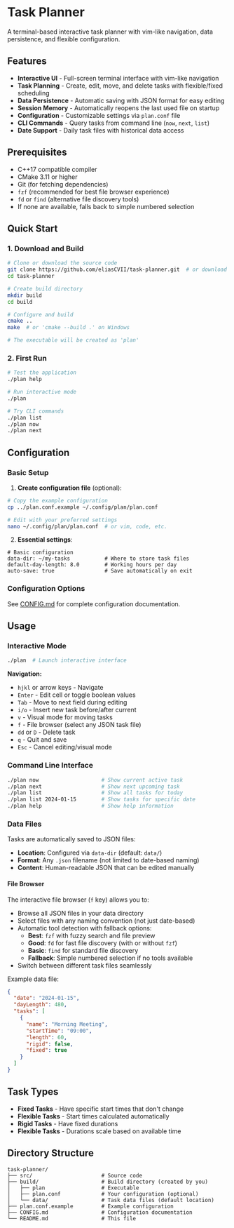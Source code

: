 # Task Planner

A terminal-based interactive task planner with vim-like navigation, data persistence, and flexible configuration.

## Features

- **Interactive UI** - Full-screen terminal interface with vim-like navigation
- **Task Planning** - Create, edit, move, and delete tasks with flexible/fixed scheduling
- **Data Persistence** - Automatic saving with JSON format for easy editing
- **Session Memory** - Automatically reopens the last used file on startup
- **Configuration** - Customizable settings via `plan.conf` file
- **CLI Commands** - Query tasks from command line (`now`, `next`, `list`)
- **Date Support** - Daily task files with historical data access

## Prerequisites

- C++17 compatible compiler
- CMake 3.11 or higher
- Git (for fetching dependencies)
- `fzf` (recommended for best file browser experience)
- `fd` or `find` (alternative file discovery tools)
- If none are available, falls back to simple numbered selection

## Quick Start

### 1. Download and Build

```bash
# Clone or download the source code
git clone https://github.com/eliasCVII/task-planner.git  # or download and extract ZIP
cd task-planner

# Create build directory
mkdir build
cd build

# Configure and build
cmake ..
make  # or 'cmake --build .' on Windows

# The executable will be created as 'plan'
```

### 2. First Run

```bash
# Test the application
./plan help

# Run interactive mode
./plan

# Try CLI commands
./plan list
./plan now
./plan next
```

## Configuration

### Basic Setup

1. **Create configuration file** (optional):
```bash
# Copy the example configuration
cp ../plan.conf.example ~/.config/plan/plan.conf

# Edit with your preferred settings
nano ~/.config/plan/plan.conf  # or vim, code, etc.
```

2. **Essential settings**:
```
# Basic configuration
data-dir: ~/my-tasks           # Where to store task files
default-day-length: 8.0        # Working hours per day
auto-save: true                # Save automatically on exit
```

### Configuration Options

See [CONFIG.md](CONFIG.md) for complete configuration documentation.

## Usage

### Interactive Mode

```bash
./plan  # Launch interactive interface
```

**Navigation:**
- `hjkl` or arrow keys - Navigate
- `Enter` - Edit cell or toggle boolean values
- `Tab` - Move to next field during editing
- `i/o` - Insert new task before/after current
- `v` - Visual mode for moving tasks
- `f` - File browser (select any JSON task file)
- `dd` or `D` - Delete task
- `q` - Quit and save
- `Esc` - Cancel editing/visual mode

### Command Line Interface

```bash
./plan now                    # Show current active task
./plan next                   # Show next upcoming task
./plan list                   # Show all tasks for today
./plan list 2024-01-15        # Show tasks for specific date
./plan help                   # Show help information
```

### Data Files

Tasks are automatically saved to JSON files:
- **Location**: Configured via `data-dir` (default: `data/`)
- **Format**: Any `.json` filename (not limited to date-based naming)
- **Content**: Human-readable JSON that can be edited manually

#### File Browser

The interactive file browser (`f` key) allows you to:
- Browse all JSON files in your data directory
- Select files with any naming convention (not just date-based)
- Automatic tool detection with fallback options:
  - **Best**: `fzf` with fuzzy search and file preview
  - **Good**: `fd` for fast file discovery (with or without `fzf`)
  - **Basic**: `find` for standard file discovery
  - **Fallback**: Simple numbered selection if no tools available
- Switch between different task files seamlessly

Example data file:
```json
{
  "date": "2024-01-15",
  "dayLength": 480,
  "tasks": [
    {
      "name": "Morning Meeting",
      "startTime": "09:00",
      "length": 60,
      "rigid": false,
      "fixed": true
    }
  ]
}
```

## Task Types

- **Fixed Tasks** - Have specific start times that don't change
- **Flexible Tasks** - Start times calculated automatically
- **Rigid Tasks** - Have fixed durations
- **Flexible Tasks** - Durations scale based on available time

## Directory Structure

```
task-planner/
├── src/                      # Source code
├── build/                    # Build directory (created by you)
│   ├── plan                  # Executable
│   ├── plan.conf             # Your configuration (optional)
│   └── data/                 # Task data files (default location)
├── plan.conf.example         # Example configuration
├── CONFIG.md                 # Configuration documentation
└── README.md                 # This file
```
